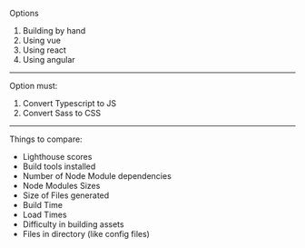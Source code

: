 Options
1. Building by hand
2. Using vue
3. Using react
4. Using angular

---

Option must:
1. Convert Typescript to JS
2. Convert Sass to CSS

----

Things to compare:
* Lighthouse scores
* Build tools installed 
* Number of Node Module dependencies
* Node Modules Sizes
* Size of Files generated
* Build Time
* Load Times
* Difficulty in building assets
* Files in directory (like config files)

